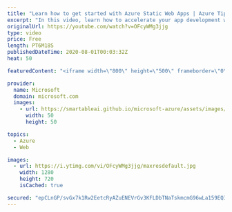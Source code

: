 ```yaml
---
title: "Learn how to get started with Azure Static Web Apps | Azure Tips and Tricks"
excerpt: "In this video, learn how to accelerate your app development with a static front end and dynamic back end powered by serverless APIs. Experience high productivity with tailored local development, GitHub native workflows to build and deploy your app, and unified hosting and management in the cloud.   For"
originalUrl: https://youtube.com/watch?v=OFcyWMg3jjg
type: video
price: Free
length: PT6M18S
publishedDateTime: 2020-08-01T00:03:32Z
heat: 50

featuredContent: "<iframe width=\"800\" height=\"500\" frameborder=\"0\" src=\"https://www.youtube.com/embed/OFcyWMg3jjg\" allow=\"accelerometer; autoplay; encrypted-media; gyroscope; picture-in-picture\" allowfullscreen></iframe>"

provider:
  name: Microsoft
  domain: microsoft.com
  images:
    - url: https://smartableai.github.io/microsoft-azure/assets/images/organizations/microsoft.com-50x50.jpg
      width: 50
      height: 50

topics:
  - Azure
  - Web

images:
  - url: https://i.ytimg.com/vi/OFcyWMg3jjg/maxresdefault.jpg
    width: 1280
    height: 720
    isCached: true

secured: "epCLnGP/svGx7k1Rw2EetcRyAZuENEVrGv3KFLDbTNaTskmcmG96wLa159EQ3U4JnxT9x3M/0FT89Gv9KKUPm6egtzaDSY2VVmrsmXet+oLLkZmX2dhLLwNS5ABmm1m8DiREDMFNeaw0mb2BNhl89RPcbNZyZ3G5CT+qk01wyZwL5b9kuN4I5h3cYdrAabCTr3yi1cLb+dXzhY6EcMNRx5nqtuEGlg//obhpHk2xpRjqJtagnDULgfPRotQEu8GeSTAqrXIy0Qpi68Pyxi2lK9rPWy1yOHxWuOslm7OKy44rgbPNhhJWFY7+lXiJPsMAqROxx9Cxo5puZAuhjV7d1OlWF0opZdJdIVDly83epvKpeSZG0/kX7Xaz4E5HNld+GeEc7OAhhnvDRTba9sA5ImphiLKY1ODz+k+C10Rk8ZI=;B378HwRlPunPNhpLXiKIcg=="
---
```


